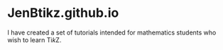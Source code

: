 # JenBtikz.github.io

I have created a set of tutorials intended for mathematics students who wish to learn Ti*k*Z.
